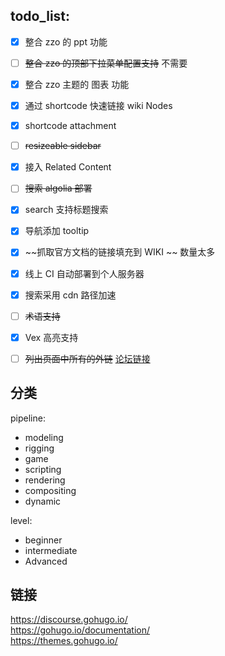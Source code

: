 
## todo_list:

- [x] 整合 zzo 的 ppt 功能
- [ ] ~~整合 zzo 的顶部下拉菜单配置支持~~ 不需要
- [x] 整合 zzo 主题的 图表 功能
- [x] 通过 shortcode 快速链接 wiki Nodes
- [x] shortcode attachment
- [ ] ~~resizeable sidebar~~
- [x] 接入 Related Content
- [ ] ~~搜索 algolia 部署~~
- [x] search 支持标题搜索
- [x] 导航添加 tooltip
- [x] ~~抓取官方文档的链接填充到 WIKI ~~ 数量太多
- [x] 线上 CI 自动部署到个人服务器
- [x] 搜索采用 cdn 路径加速
- [ ] ~~术语支持~~
- [x] Vex 高亮支持
- [ ] ~~列出页面中所有的外链~~ [论坛链接](https://discourse.gohugo.io/t/how-can-i-generate-list-of-references-used-in-each-post/15157/6)


## 分类

pipeline:
+ modeling
+ rigging
+ game
+ scripting
+ rendering
+ compositing
+ dynamic

level:
+ beginner
+ intermediate
+ Advanced

## 链接

https://discourse.gohugo.io/    
https://gohugo.io/documentation/    
https://themes.gohugo.io/    
